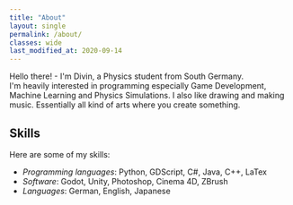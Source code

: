 ```yaml
---
title: "About"
layout: single
permalink: /about/
classes: wide
last_modified_at: 2020-09-14
---
```


Hello there! - I'm Divin, a Physics student from South Germany.  
I'm heavily interested in programming especially Game Development, Machine Learning and Physics Simulations.
I also like drawing and making music. Essentially all kind of arts where you create something.

## Skills

Here are some of my skills:

- *Programming languages*: Python, GDScript, C#, Java, C++, LaTex
- *Software*: Godot, Unity, Photoshop, Cinema 4D, ZBrush
- *Languages*: German, English, Japanese 